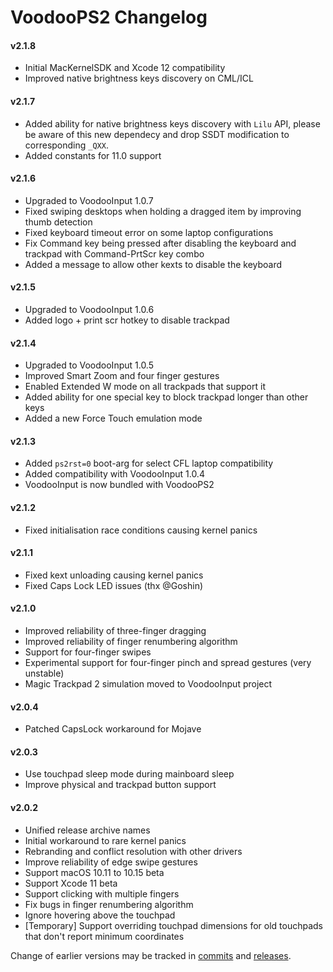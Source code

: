 VoodooPS2 Changelog
============================
#### v2.1.8
- Initial MacKernelSDK and Xcode 12 compatibility
- Improved native brightness keys discovery on CML/ICL

#### v2.1.7
- Added ability for native brightness keys discovery with `Lilu` API, please be aware of this new dependecy and drop SSDT modification to corresponding `_QXX`.
- Added constants for 11.0 support

#### v2.1.6
- Upgraded to VoodooInput 1.0.7
- Fixed swiping desktops when holding a dragged item by improving thumb detection
- Fixed keyboard timeout error on some laptop configurations
- Fix Command key being pressed after disabling the keyboard and trackpad with Command-PrtScr key combo
- Added a message to allow other kexts to disable the keyboard

#### v2.1.5
- Upgraded to VoodooInput 1.0.6
- Added logo + print scr hotkey to disable trackpad

#### v2.1.4
- Upgraded to VoodooInput 1.0.5
- Improved Smart Zoom and four finger gestures
- Enabled Extended W mode on all trackpads that support it
- Added ability for one special key to block trackpad longer than other keys
- Added a new Force Touch emulation mode

#### v2.1.3
- Added `ps2rst=0` boot-arg for select CFL laptop compatibility
- Added compatibility with VoodooInput 1.0.4
- VoodooInput is now bundled with VoodooPS2

#### v2.1.2
- Fixed initialisation race conditions causing kernel panics

#### v2.1.1
- Fixed kext unloading causing kernel panics
- Fixed Caps Lock LED issues (thx @Goshin)

#### v2.1.0
- Improved reliability of three-finger dragging
- Improved reliability of finger renumbering algorithm
- Support for four-finger swipes
- Experimental support for four-finger pinch and spread gestures (very unstable)
- Magic Trackpad 2 simulation moved to VoodooInput project

#### v2.0.4
- Patched CapsLock workaround for Mojave

#### v2.0.3
- Use touchpad sleep mode during mainboard sleep
- Improve physical and trackpad button support

#### v2.0.2
- Unified release archive names
- Initial workaround to rare kernel panics
- Rebranding and conflict resolution with other drivers
- Improve reliability of edge swipe gestures
- Support macOS 10.11 to 10.15 beta
- Support Xcode 11 beta
- Support clicking with multiple fingers
- Fix bugs in finger renumbering algorithm
- Ignore hovering above the touchpad
- \[Temporary\] Support overriding touchpad dimensions for old touchpads that don't report minimum coordinates

Change of earlier versions may be tracked in [commits](https://github.com/acidanthera/VoodooPS2/commits/master) and [releases](https://github.com/acidanthera/VoodooPS2/releases).
